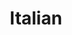 ---
title: Italian
crosslinks:
- italy
- perlediritaly
- perlediritalian
- ShitEvilModsSay
- Italia
- television
- worldnews
- commercialisti
- changetip
- Ital1an
- WhereIsAssange
- ussr
- REEEEEEEEEE
- nexus5x
- im14andthisisdeep
- cazzeggio
- perlediperlediritaly
- litigi
- xkcd
---